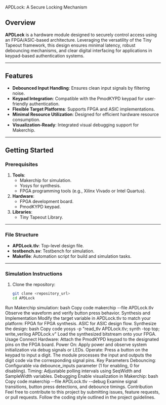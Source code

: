  APDLock: A Secure Locking Mechanism

## Overview

**APDLock** is a hardware module designed to securely control access using an FPGA/ASIC-based architecture. Leveraging the versatility of the Tiny Tapeout framework, this design ensures minimal latency, robust debouncing mechanisms, and clear digital interfacing for applications in keypad-based authentication systems.

---

## Features
- **Debounced Input Handling**: Ensures clean input signals by filtering noise.
- **Keypad Integration**: Compatible with the PmodKYPD keypad for user-friendly authentication.
- **Flexible Target Platforms**: Supports FPGA and ASIC implementations.
- **Minimal Resource Utilization**: Designed for efficient hardware resource consumption.
- **Visualization-Ready**: Integrated visual debugging support for Makerchip.

---

## Getting Started

### Prerequisites
1. **Tools**: 
   - Makerchip for simulation.
   - Yosys for synthesis.
   - FPGA programming tools (e.g., Xilinx Vivado or Intel Quartus).
2. **Hardware**: 
   - FPGA development board.
   - PmodKYPD keypad.
3. **Libraries**: 
   - Tiny Tapeout Library.

---

### File Structure
- **APDLock.tlv**: Top-level design file.
- **testbench.sv**: Testbench for simulation.
- **Makefile**: Automation script for build and simulation tasks.

---

### Simulation Instructions
1. Clone the repository:
   ```bash
   git clone <repository_url>
   cd APDLock
Run Makerchip simulation:
bash
Copy code
makerchip --file APDLock.tlv
Observe the waveform and verify button press behavior.
Synthesis and Implementation
Modify the target variable in APDLock.tlv to match your platform:
FPGA for FPGA synthesis.
ASIC for ASIC design flow.
Synthesize the design:
bash
Copy code
yosys -p "read_tlv APDLock.tlv; synth -top top; write_verilog APDLock.v"
Load the synthesized bitstream onto your FPGA.
Usage
Connect Hardware: Attach the PmodKYPD keypad to the designated pins on the FPGA board.
Power On: Apply power and observe system initialization via debug signals or LEDs.
Operate:
Press a button on the keypad to input a digit.
The module processes the input and outputs the digit code via the corresponding signal pins.
Key Parameters
Debouncing: Configurable via debounce_inputs parameter (1 for enabling, 0 for disabling).
Timing: Adjustable polling intervals using SeqWidth and SampleWidth variables.
Debugging
Enable visualization in Makerchip:
bash
Copy code
makerchip --file APDLock.tlv --debug
Examine signal transitions, button press detections, and debounce timings.
Contribution
Feel free to contribute to this project by submitting issues, feature requests, or pull requests. Follow the coding style outlined in the project guidelines.

